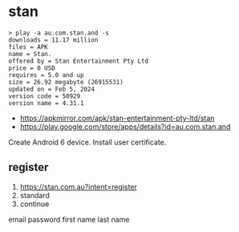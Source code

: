 # stan

~~~
> play -a au.com.stan.and -s
downloads = 11.17 million
files = APK
name = Stan.
offered by = Stan Entertainment Pty Ltd
price = 0 USD
requires = 5.0 and up
size = 26.92 megabyte (26915531)
updated on = Feb 5, 2024
version code = 50929
version name = 4.31.1
~~~

- https://apkmirror.com/apk/stan-entertainment-pty-ltd/stan
- https://play.google.com/store/apps/details?id=au.com.stan.and

Create Android 6 device. Install user certificate.

## register

1. https://stan.com.au?intent=register
2. standard
3. continue

email
password
first name
last name

